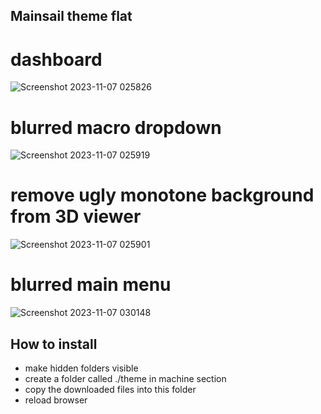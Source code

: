 ## Mainsail theme flat

# dashboard
![Screenshot 2023-11-07 025826](https://github.com/bumbeng/mainsail_theme_flat/assets/111509593/2bd1387f-cf96-4071-b8ef-35dbc30f0903)

# blurred macro dropdown
![Screenshot 2023-11-07 025919](https://github.com/bumbeng/mainsail_theme_flat/assets/111509593/a98fe55d-015a-463a-a883-68b2570c5683)

# remove ugly monotone background from 3D viewer
![Screenshot 2023-11-07 025901](https://github.com/bumbeng/mainsail_theme_flat/assets/111509593/0d5f466e-f85e-4cc0-9280-fff1445b2d25)

# blurred main menu
![Screenshot 2023-11-07 030148](https://github.com/bumbeng/mainsail_theme_flat/assets/111509593/1a41d185-370f-45f3-afe5-b1bfdb88a081)

## How to install
- make hidden folders visible
- create a folder called ./theme in machine section
- copy the downloaded files into this folder
- reload browser
